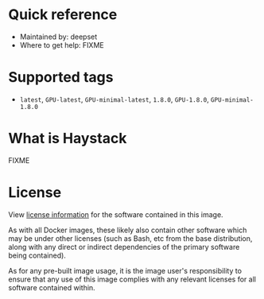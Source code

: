 # Quick reference

- Maintained by:
    deepset
- Where to get help:
    FIXME

# Supported tags

- `latest`, `GPU-latest`, `GPU-minimal-latest`, `1.8.0`, `GPU-1.8.0`, `GPU-minimal-1.8.0`

# What is Haystack

FIXME

# License

View [license information](https://github.com/deepset-ai/haystack/blob/main/LICENSE) for
the software contained in this image.

As with all Docker images, these likely also contain other software which may be under
other licenses (such as Bash, etc from the base distribution, along with any direct or
indirect dependencies of the primary software being contained).

As for any pre-built image usage, it is the image user's responsibility to ensure that any
use of this image complies with any relevant licenses for all software contained within.